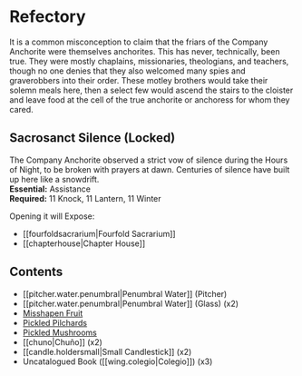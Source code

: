 # Refectory  
It is a common misconception to claim that the friars of the Company Anchorite were themselves anchorites. This has never, technically, been true. They were mostly chaplains, missionaries, theologians, and teachers, though no one denies that they also welcomed many spies and graverobbers into their order. These motley brothers would take their solemn meals here, then a select few would ascend the stairs to the cloister and leave food at the cell of the true anchorite or anchoress for whom they cared.  
## Sacrosanct Silence (Locked)  
The Company Anchorite observed a strict vow of silence during the Hours of Night, to be broken with prayers at dawn. Centuries of silence have built up here like a snowdrift.  
**Essential:** Assistance  
**Required:** 11 Knock, 11 Lantern, 11 Winter  
  
Opening it will Expose:  
- [[fourfoldsacrarium|Fourfold Sacrarium]]
- [[chapterhouse|Chapter House]]
## Contents  
- [[pitcher.water.penumbral|Penumbral Water]] (Pitcher)  
- [[pitcher.water.penumbral|Penumbral Water]] (Glass) (x2)  
- [Misshapen Fruit](https://uadaf.theevilroot.xyz/rowenarium/element/fruit.misshapen)
- [Pickled Pilchards](https://uadaf.theevilroot.xyz/rowenarium/element/pilchards.pickled)
- [Pickled Mushrooms](https://uadaf.theevilroot.xyz/rowenarium/element/mushrooms.pickled)
- [[chuno|Chuño]] (x2)  
- [[candle.holdersmall|Small Candlestick]] (x2)
- Uncatalogued Book ([[wing.colegio|Colegio]]) (x3)